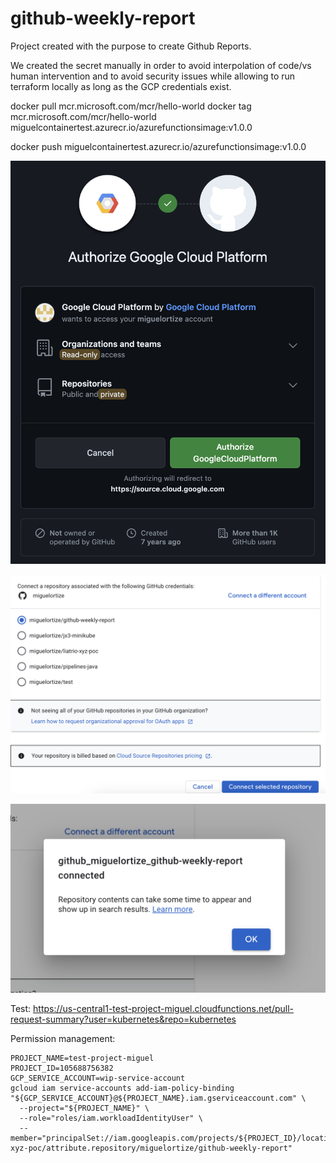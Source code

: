 # github-weekly-report
Project created with the purpose to create Github Reports.

We created the secret manually in order to avoid interpolation of code/vs human intervention and to avoid security issues while allowing to run terraform locally as long as the GCP credentials exist.

docker pull mcr.microsoft.com/mcr/hello-world
docker tag mcr.microsoft.com/mcr/hello-world miguelcontainertest.azurecr.io/azurefunctionsimage:v1.0.0

docker push miguelcontainertest.azurecr.io/azurefunctionsimage:v1.0.0

![alt text](image.png)

![alt text](image-1.png)

![alt text](image-2.png)


Test:
https://us-central1-test-project-miguel.cloudfunctions.net/pull-request-summary?user=kubernetes&repo=kubernetes

Permission management:
```
PROJECT_NAME=test-project-miguel
PROJECT_ID=105688756382
GCP_SERVICE_ACCOUNT=wip-service-account
gcloud iam service-accounts add-iam-policy-binding "${GCP_SERVICE_ACCOUNT}@${PROJECT_NAME}.iam.gserviceaccount.com" \
  --project="${PROJECT_NAME}" \
  --role="roles/iam.workloadIdentityUser" \
  --member="principalSet://iam.googleapis.com/projects/${PROJECT_ID}/locations/global/workloadIdentityPools/liatrio-xyz-poc/attribute.repository/miguelortize/github-weekly-report"
```